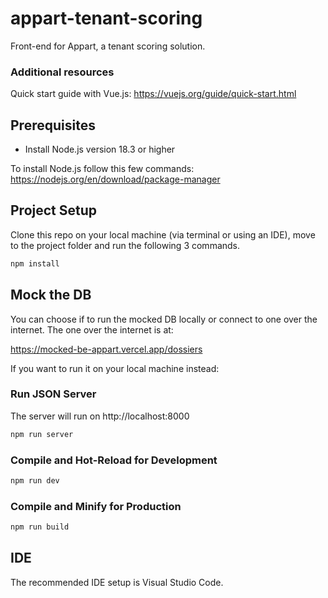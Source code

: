 # appart-tenant-scoring
Front-end for Appart, a tenant scoring solution.

### Additional resources
Quick start guide with Vue.js: https://vuejs.org/guide/quick-start.html  

## Prerequisites 

- Install Node.js version 18.3 or higher

To install Node.js follow this few commands: https://nodejs.org/en/download/package-manager  

## Project Setup
Clone this repo on your local machine (via terminal or using an IDE), move to the project folder and run the following 3 commands.

```sh
npm install
```
## Mock the DB
You can choose if to run the mocked DB locally or connect to one over the internet.
The one over the internet is at:

https://mocked-be-appart.vercel.app/dossiers

If you want to run it on your local machine instead:
### Run JSON Server

The server will run on http://localhost:8000

```sh
npm run server
```

### Compile and Hot-Reload for Development

```sh
npm run dev
```
### Compile and Minify for Production

```sh
npm run build
```
## IDE
The recommended IDE setup is Visual Studio Code.